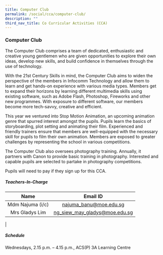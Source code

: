 ```yaml
---
title: Computer Club
permalink: /social/cca/computer-club/
description: ""
third_nav_title: Co Curricular Activities (CCA)
---
```

### **Computer Club**
The Computer Club comprises a team of dedicated, enthusiastic and creative young gentlemen who are given opportunities to explore their own ideas, develop new skills, and build confidence in themselves through the use of technology.

With the 21st Century Skills in mind, the Computer Club aims to widen the perspective of the members in Infocomm Technology and allow them to learn and get hands-on experience with various media types. Members get to expand their horizons by learning different multimedia skills using existing software, such as Adobe Flash, Photoshop, Fireworks and other new programmes. With exposure to different software, our members become more tech-savvy, creative and efficient.

This year we ventured into Stop Motion Animation, an upcoming animation genre that spurred interest amongst the pupils. Pupils learn the basics of storyboarding, plot setting and animating their film. Experienced and friendly trainers ensure that members are well-equipped with the necessary skill for pupils to film their own animation. Members are exposed to greater challenges by representing the school in various competitions.

The Computer Club also oversees photography training. Annually, it partners with Canon to provide basic training in photography. Interested and capable pupils are selected to partake in photography competitions.

Pupils will need to pay if they sign up for this CCA.

##### **Teachers-In-Charge**

| Name | Email ID |
|:---:|:---:|
| Mdm Najuma (i/c) | [najuma_banu@moe.edu.sg](mailto:najuma_banu@moe.edu.sg) |
| Mrs Gladys Lim | [ng_siew_may_gladys@moe.edu.sg](mailto:ng_siew_may_gladys@moe.edu.sg) |
|

##### **Schedule**
Wednesdays, 2.15 p.m. – 4.15 p.m., ACS(P) 3A Learning Centre